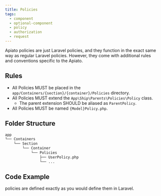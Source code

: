 ```yaml
---
title: Policies
tags:
  - component
  - optional-component
  - policy
  - authorization
  - request
---
```


Apiato policies are just Laravel policies,
and they function in the exact same way as regular Laravel policies.
However, they come with additional rules and conventions specific to the Apiato.

## Rules

- All Policies MUST be placed in the `app/Containers/{section}/{container}/Policies` directory.
- All Policies MUST extend the `App\Ship\Parents\Policies\Policy` class.
  - The parent extension SHOULD be aliased as `ParentPolicy`.
- All Policies MUST be named `{Model}Policy.php`.

## Folder Structure

```markdown
app
└── Containers
    └── Section
        └── Container
            └── Policies
                ├── UserPolicy.php
                └── ...
```

## Code Example

policies are defined exactly as you would define them in Laravel.
